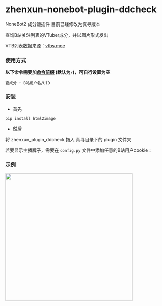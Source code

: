 # zhenxun-nonebot-plugin-ddcheck

NoneBot2 成分姬插件
目前已经修改为真寻版本

查询B站关注列表的VTuber成分，并以图片形式发出

VTB列表数据来源：[vtbs.moe](https://vtbs.moe/)


### 使用方式

**以下命令需要加[命令前缀](https://v2.nonebot.dev/docs/api/config#Config-command_start) (默认为`/`)，可自行设置为空**

```
查成分 + B站用户名/UID
```


### 安装

- 首先

```
pip install html2image
```

- 然后

将 zhenxun_plugin_ddcheck 拖入 真寻目录下的 plugin 文件夹

若要显示主播牌子，需要在 `config.py` 文件中添加任意的B站用户cookie：


### 示例

<div align="left">
  <img src="https://s2.loli.net/2022/03/20/Nk3jZJgxforHDsu.png" width="400" />
</div>
